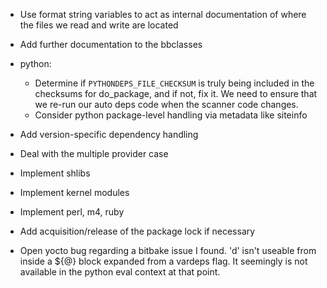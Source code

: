 - Use format string variables to act as internal documentation of where the
  files we read and write are located
- Add further documentation to the bbclasses
- python:

    - Determine if `PYTHONDEPS_FILE_CHECKSUM` is truly being included in the
      checksums for do_package, and if not, fix it. We need to ensure that we
      re-run our auto deps code when the scanner code changes.
    - Consider python package-level handling via metadata like siteinfo

- Add version-specific dependency handling
- Deal with the multiple provider case
- Implement shlibs
- Implement kernel modules
- Implement perl, m4, ruby
- Add acquisition/release of the package lock if necessary

- Open yocto bug regarding a bitbake issue I found. 'd' isn't useable from
  inside a ${@} block expanded from a vardeps flag. It seemingly is not
  available in the python eval context at that point.
